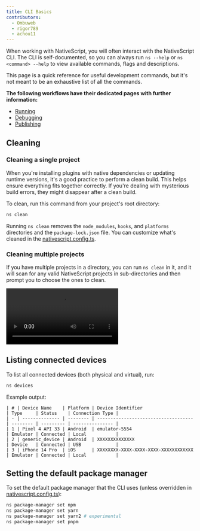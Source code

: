 ```yaml
---
title: CLI Basics
contributors:
  - Ombuweb
  - rigor789
  - achou11
---
```


When working with NativeScript, you will often interact with the NativeScript CLI. The CLI is self-documented, so you can always run `ns --help` or `ns <command> --help` to view available commands, flags and descriptions.

This page is a quick reference for useful development commands, but it's not meant to be an exhaustive list of all the commands.

**The following workflows have their dedicated pages with further information:**

- [Running](/guide/running)
- [Debugging](/guide/debugging)
- [Publishing](/guide/publishing/)

## Cleaning

### Cleaning a single project

When you're installing plugins with native dependencies or updating runtime versions, it's a good practice to perform a clean build.
This helps ensure everything fits together correctly. If you're dealing with mysterious build errors, they might disappear after a clean build.

To clean, run this command from your project's root directory:

```bash
ns clean
```

Running `ns clean` removes the `node_modules`, `hooks`, and `platforms` directories and the `package-lock.json` file. You can customize what's cleaned in the [nativescript.config.ts](/configuration/nativescript#cli-pathstoclean).

### Cleaning multiple projects

If you have multiple projects in a directory, you can run `ns clean` in it, and it will scan for any valid NativeScript projects in sub-directories and then prompt you to choose the ones to clean.

<DeviceFrame type="window">
<video controls src="https://user-images.githubusercontent.com/879060/230395606-dbb4a56f-74e8-403b-a687-62e27a61f8d4.mov"></video>
</DeviceFrame>

## Listing connected devices

To list all connected devices (both physical and virtual), run:

```bash
ns devices
```

Example output:

```
| # | Device Name    | Platform | Device Identifier                    | Type     | Status    | Connection Type |
| - | -------------- | -------- | ------------------------------------ | -------- | --------- | --------------- |
| 1 | Pixel 4 API 33 | Android  | emulator-5554                        | Emulator | Connected | Local           |
| 2 | generic_device | Android  | XXXXXXXXXXXXXX                       | Device   | Connected | USB             |
| 3 | iPhone 14 Pro  | iOS      | XXXXXXXX-XXXX-XXXX-XXXX-XXXXXXXXXXXX | Emulator | Connected | Local           |
```

## Setting the default package manager

To set the default package manager that the CLI uses (unless overridden in [nativescript.config.ts](/project-structure/nativescript-config#cli-packagemanager)):

```bash
ns package-manager set npm
ns package-manager set yarn
ns package-manager set yarn2 # experimental
ns package-manager set pnpm
```
